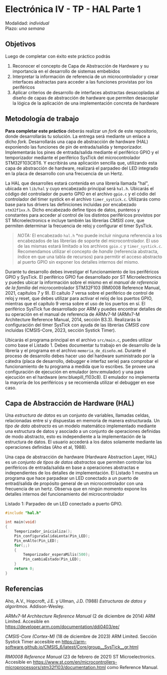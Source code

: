# Electrónica IV - TP - HAL Parte 1

Modalidad: *individual*\
Plazo: *una semana*

## Objetivos

Luego de completar con éxito este práctico podrás

1. Reconocer el concepto de Capa de Abstracción de Hardware y su importancia en
   el desarrollo de sistemas embebidos
2. Interpretar la información de referencia de un microcontrolador y crear
   interfaces abstractas para acceder a las funciones provistas por los
   periféricos
3. Aplicar criterios de desarrollo de interfaces abstractas desacopladas al
   diseño de capas de abstracción de hardware que permiten desacoplar la lógica
   de la aplicación de una implementación concreta de hardware

## Metodología de trabajo

**Para completar este práctico** deberás realizar un *fork* de este repositorio,
donde desarrollarás tu solución. La entrega será mediante un enlace a dicho
*fork*. Desarrollarás una capa de abstracción de hardware (HAL) exponiendo
las funciones de pin de entrada/salida y temporizador. Implementarás los pines
de entrada/salida mediante el periférico GPIO y el temporizador mediante el
periférico SysTick del microcontrolador STM32F103C8T6. Y escribirás una
aplicación sencilla que, utilizando esta capa de abstracción de hardware,
realizará el parpadeo del LED integrado en la placa de desarrollo con una
frecuencia de un Hertz.

La HAL que desarrolles estará contenida en una librería llamada "hal", ubicada
en `lib/hal` y cuyo encabezado principal será `hal.h`. Ubicarás el código del
controlador de puerto GPIO en el archivo `gpio.c` y el códio del controlador del
timer systick en el archivo `timer_systick.c`. Utilizarás como base para tus
drivers las definiciones incluidas por encabezado `stm32f1xx.h`. Dicho
encabezado define tipos de datos, punteros y constantes para acceder al control
de los distintos periféricos provistos por ST Microelectronics e incluye también
las librerías *CMSIS core*, que permiten determinar la frecuencia de reloj y
configurar el timer SysTick.

> *NOTA:* El encabezado `hal.h` *no puede incluir ninguna referencia a los
> encabezados de las librerías de soporte del microcontrolador. El uso de las
> mismas estará limitado a los archivos `gpio.c` y `timer_systick.c`.
> Recomendamos utilizar el concepto de *handle* (referencia abstracta, índice en
> que una tabla de recursos) para permitir el acceso abstracto al puerto GPIO
> sin exponer los detalles internos del mismo.

Durante tu desarrollo debes investigar el funcionamiento de los periféricos GPIO
y SysTick. El periférico GPIO fue desarrollado por ST Microelectronics y puedes
ubicar la información sobre el mismo en el *manual de referencia de la familia*
del microcontrolador STM32F103 (RM0008 Reference Manual, 2021, capítulos 7 y 9).
El caítulo 7 versa sobre el periférico de control de reloj y reset, que debes
utilizar para activar el reloj de los puertos GPIO, mientras que el capítulo 9
versa sobre el uso de los puertos en sí. El periférico SysTick fue desarrollado
por ARM y puedes encontrar detalles de su operación en el manual de referencia
de ARMv7-M (ARMv7-M Architecture Reference Manual, 2014, sección B3.3).
Realizarás la configuración del timer SysTick con ayuda de las librerías *CMSIS*
*core* incluidas (CMSIS-Core, 2023, sección Systick Timer).

Ubicarás el programa principal en el archivo `src/main.c`, puedes utilizar como
base el Listado 1. Debes documentar tu trabajo en de desarrollo de la librería
y el programa en el archivo `memoria_de_diseño.md`. Durante el proceso de
desarrollo debes hacer uso del hardware suministrado por la cátedra (placa de
desarrollo, debugger e interfaz serie) para comprobar el funcionamiento de tu
programa a medida que lo escribes. Se provee una configuración de ejecución en
emulador (env:emulador) y una para ejecución en el hardware
(env:bluepill_f103c8). El emulador no implementa la mayoría de los periféricos
y se recomienda utilizar el debugger en ese caso.

## Capa de Abstracción de Hardware (HAL)

Una *estructura de datos* es un conjunto de variables, llamadas celdas,
relacionadas entre sí y dispuestas en memoria de manera estructurada. Un *tipo*
*de dato abstracto* es un modelo matemático implementado mediante una estructura
de datos y asociado a un conjunto de operaciones definidas de modo abstracto,
esto es independiente a la implementación de la estructura de datos. El usuario
accederá a los datos solamente mediante las operaciones definidas
(Aho et al, 1988).

Una capa de abstracción de hardware (Hardware Abstraction Layer, HAL) es un
*conjunto de tipos de datos abstractos* que permiten controlar los periféricos
de entrada/salida en base a operaciones abstractas e independientes de los
detalles de implementación. El Listado 1 muestra un programa que hace parpadear
un LED conectado a un puerto de entrad/salida de propósito general de un
microcontrolador con una frecuencia de un hertz. Observa que en ningún momento
expone los detalles internos del funcionamiento del microcontrolador

Listado 1: Parpadeo de un LED conectado a puerto GPIO.

```c
#include "hal.h"

int main(void)
{
    Temporizador_inicializa();
    Pin_configuraSalidaLenta(Pin_LED);
    Pin_enAlto(Pin_LED);
    for(;;)
    {
        Temporizador_esperaMilis(500);
        Pin_cambiaEstado(Pin_LED);
    }
    return 0;
}
```

## Referencias

Aho, A.V., Hopcroft, J.E. y Ullman, J.D. (1988) *Estructuras de datos y algoritmos.* Addison-Wesley.

*ARMv7-M Architecture Reference Manual* (2 de diciembre de 2014) ARM Limited. Accesible en <https://developer.arm.com/documentation/ddi0403/ee/>

*CMSIS-Core (Cortex-M)* (18 de diciembre de 2023) ARM Limited. Sección Systick Timer accesible en <https://arm-software.github.io/CMSIS_6/latest/Core/group__SysTick__gr.html>

*RM0008 Reference Manual* (23 de febrero de 2021) ST Microelectronics. Accesible en <https://www.st.com/en/microcontrollers-microprocessors/stm32f103/documentation.html> como Reference Manual.


